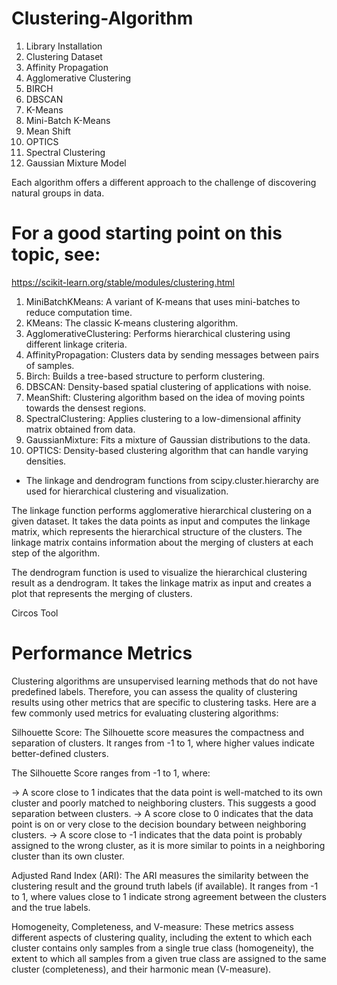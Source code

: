 # Clustering-Algorithm

1. Library Installation
2. Clustering Dataset
3. Affinity Propagation
4. Agglomerative Clustering
5. BIRCH
6. DBSCAN
7. K-Means
8. Mini-Batch K-Means
9. Mean Shift
10. OPTICS
11. Spectral Clustering
12. Gaussian Mixture Model

Each algorithm offers a different approach to the challenge of discovering natural groups in data.

# For a good starting point on this topic, see:
https://scikit-learn.org/stable/modules/clustering.html

1. MiniBatchKMeans: A variant of K-means that uses mini-batches to reduce computation time.
2. KMeans: The classic K-means clustering algorithm.
3. AgglomerativeClustering: Performs hierarchical clustering using different linkage criteria.
4. AffinityPropagation: Clusters data by sending messages between pairs of samples.
5. Birch: Builds a tree-based structure to perform clustering.
6. DBSCAN: Density-based spatial clustering of applications with noise.
7. MeanShift: Clustering algorithm based on the idea of moving points towards the densest regions.
8. SpectralClustering: Applies clustering to a low-dimensional affinity matrix obtained from data.
9. GaussianMixture: Fits a mixture of Gaussian distributions to the data.
10. OPTICS: Density-based clustering algorithm that can handle varying densities.

* The linkage and dendrogram functions from scipy.cluster.hierarchy are used for hierarchical clustering and visualization.

The linkage function performs agglomerative hierarchical clustering on a given dataset. It takes the data points as input and computes the linkage matrix, which represents the hierarchical structure of the clusters. The linkage matrix contains information about the merging of clusters at each step of the algorithm.

The dendrogram function is used to visualize the hierarchical clustering result as a dendrogram. It takes the linkage matrix as input and creates a plot that represents the merging of clusters.

Circos Tool

# Performance Metrics

Clustering algorithms are unsupervised learning methods that do not have predefined labels. Therefore, you can assess the quality of clustering results using other metrics that are specific to clustering tasks. Here are a few commonly used metrics for evaluating clustering algorithms:

Silhouette Score:
The Silhouette score measures the compactness and separation of clusters. It ranges from -1 to 1, where higher values indicate better-defined clusters.

The Silhouette Score ranges from -1 to 1, where:

-> A score close to 1 indicates that the data point is well-matched to its own cluster and poorly matched to neighboring clusters. This suggests a good separation between clusters.
-> A score close to 0 indicates that the data point is on or very close to the decision boundary between neighboring clusters.
-> A score close to -1 indicates that the data point is probably assigned to the wrong cluster, as it is more similar to points in a neighboring cluster than its own cluster.

Adjusted Rand Index (ARI):
The ARI measures the similarity between the clustering result and the ground truth labels (if available). It ranges from -1 to 1, where values close to 1 indicate strong agreement between the clusters and the true labels.

Homogeneity, Completeness, and V-measure:
These metrics assess different aspects of clustering quality, including the extent to which each cluster contains only samples from a single true class (homogeneity), the extent to which all samples from a given true class are assigned to the same cluster (completeness), and their harmonic mean (V-measure).
